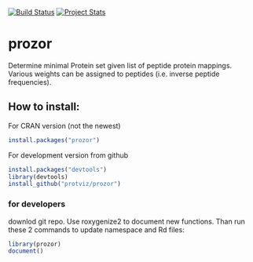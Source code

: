 [![Build Status](https://travis-ci.org/wolski/prozor.svg?branch=master)](https://travis-ci.org/wolski/prozor)
[![Project Stats](https://www.ohloh.net/p/prozor/widgets/project_thin_badge.gif)](https://www.ohloh.net/p/prozor)

# prozor
 Determine minimal Protein set given list of peptide protein mappings. Various weights can be assigned to peptides (i.e. inverse peptide frequencies).

## How to install:
For CRAN version (not the newest)

```r
install.packages("prozor")
```

For development version from github

```r
install.packages("devtools")
library(devtools)
install_github("protviz/prozor")
```

### for developers

downlod git repo. Use roxygenize2 to document new functions. Than run these 2 commands to update namespace and Rd files:

```r
library(prozor)
document()
```
